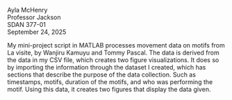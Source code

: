 Ayla McHenry  
Professor Jackson  
SDAN 377-01  
September 24, 2025

My mini-project script in MATLAB processes movement data on motifs from La visite, by Wanjiru Kamuyu and Tommy Pascal. The data is derived from the data in my CSV file, which creates two figure visualizations. It does so by importing the information through the dataset I created, which has sections that describe the purpose of the data collection. Such as timestamps, motifs, duration of the motifs, and who was performing the motif. Using this data, it creates two figures that display the data given. 